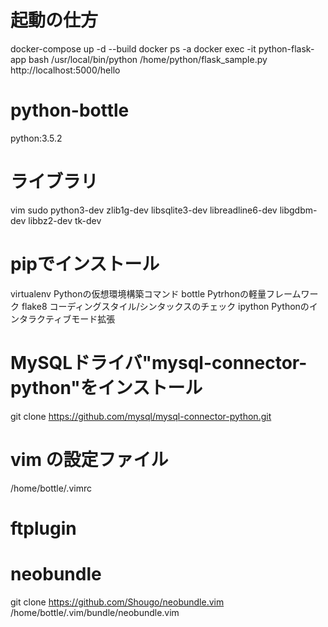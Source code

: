 # 起動の仕方
docker-compose up -d --build
docker ps -a
docker exec -it python-flask-app bash
/usr/local/bin/python /home/python/flask_sample.py
http://localhost:5000/hello


# python-bottle
python:3.5.2

# ライブラリ
vim
sudo
python3-dev
zlib1g-dev
libsqlite3-dev
libreadline6-dev
libgdbm-dev
libbz2-dev
tk-dev

# pipでインストール
virtualenv Pythonの仮想環境構築コマンド
bottle Pytrhonの軽量フレームワーク
flake8 コーディングスタイル/シンタックスのチェック
ipython Pythonのインタラクティブモード拡張

# MySQLドライバ"mysql-connector-python"をインストール
git clone https://github.com/mysql/mysql-connector-python.git

# vim の設定ファイル
/home/bottle/.vimrc

# ftplugin

# neobundle
git clone https://github.com/Shougo/neobundle.vim /home/bottle/.vim/bundle/neobundle.vim
